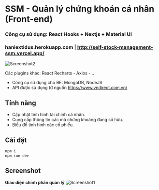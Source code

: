 # SSM - Quản lý chứng khoán cá nhân (Front-end)

### Công cụ sử dụng: React Hooks + Nextjs + Material UI

### haniextidus.herokuapp.com | http://self-stock-management-ssm.vercel.app/

![Screenshot2](https://i0.wp.com/s1.uphinh.org/2021/02/26/Screenshot-130.png)

Các plugins khác: React Recharts - Axios -...

- Công cụ sử dụng cho BE: MongoDB, NodeJS
- API được sử dụng từ nguồn https://www.vndirect.com.vn/

## Tính năng

- Cập nhật tình hình tài chính cá nhân.
- Cung cấp thông tin các mã chứng khoáng đang sở hữu.
- Biểu đồ tình hình các cổ phiếu.

## Cài đặt

```sh
npm i
npm run dev
```

## Screenshot

**Giao diện chính phần quản lý**
![Screenshot1](https://i0.wp.com/s1.uphinh.org/2021/02/17/pass.png)

```

```
